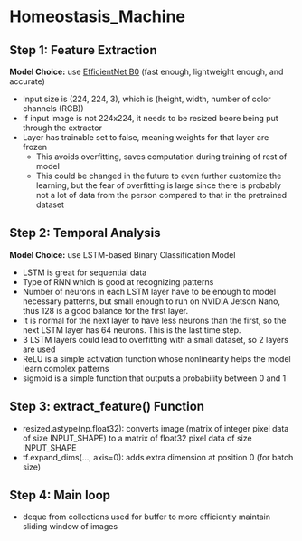 # Homeostasis_Machine


## **Step 1: Feature Extraction**

**Model Choice:** use [EfficientNet B0](https://docs.google.com/document/d/1FaLHgkX1yyqP3BC2HPN98mr7qGprXW4-m012bNmbNUU/edit?tab=t.0) (fast enough, lightweight enough, and accurate)
*   Input size is (224, 224, 3), which is (height, width, number of color channels (RGB))
*   If input image is not 224x224, it needs to be resized beore being put through the extractor
*   Layer has trainable set to false, meaning weights for that layer are frozen
    *   This avoids overfitting, saves computation during training of rest of model
    * This could be changed in the future to even further customize the learning, but the fear of overfitting is large since there is probably not a lot of data from the person compared to that in the pretrained dataset

## **Step 2: Temporal Analysis**

**Model Choice:** use LSTM-based Binary Classification Model
*   LSTM is great for sequential data
*   Type of RNN which is good at recognizing patterns
*   Number of neurons in each LSTM layer have to be enough to model necessary patterns, but small enough to run on NVIDIA Jetson Nano, thus 128 is a good balance for the first layer.
*   It is normal for the next layer to have less neurons than the first, so the next LSTM layer has 64 neurons. This is the last time step.
*   3 LSTM layers could lead to overfitting with a small dataset, so 2 layers are used
* ReLU is a simple activation function whose nonlinearity helps the model learn complex patterns
* sigmoid is a simple function that outputs a probability between 0 and 1


## **Step 3: extract_feature() Function**
*   resized.astype(np.float32): converts image (matrix of integer pixel data of size INPUT_SHAPE) to  a matrix of float32 pixel data of size INPUT_SHAPE
*   tf.expand_dims(..., axis=0): adds extra dimension at position 0 (for batch size)

## **Step 4: Main loop**
*   deque from collections used for buffer to more efficiently maintain sliding window of images
